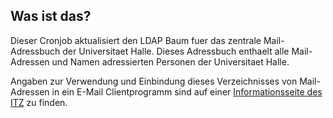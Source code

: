 Was ist das?
------------

Dieser Cronjob aktualisiert den LDAP Baum fuer das zentrale Mail-Adressbuch der
Universitaet Halle. Dieses Adressbuch enthaelt alle Mail-Adressen und Namen
adressierten Personen der Universitaet Halle.

Angaben zur Verwendung und Einbindung dieses Verzeichnisses von Mail-Adressen in
ein E-Mail Clientprogramm sind auf einer
[Informationsseite des ITZ](http://itz.uni-halle.de/dienstleistungen/verzeichnisdienste/)
zu finden.

